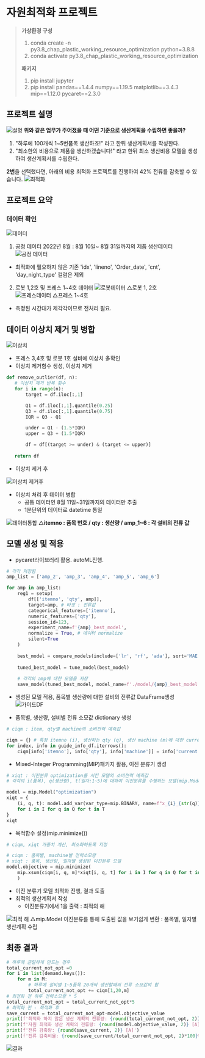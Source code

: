 # 자원최적화 프로젝트
> **가상환경 구성**
> 1. conda create -n py3.8_chap_plastic_working_resource_optimization python=3.8.8
> 2. conda activate py3.8_chap_plastic_working_resource_optimization  
>
> **패키지**
> 1. pip install jupyter
> 2. pip install pandas==1.4.4 numpy==1.19.5 matplotlib==3.4.3 mip==1.12.0 pycaret==2.3.0
## 프로젝트 설명
![설명](data/img/image3.png)
**위와 같은 업무가 주어졌을 때 어떤 기준으로 생산계획을 수립하면 좋을까?**
1. "하루에 100개씩 1~5번품목 생산하죠!" 라고 한뒤 생산계획서를 작성한다.
2. "최소한의 비용으로 제품을 생산하겠습니다!" 라고 한뒤 최소 생산비용 모델을 생성하여 생산계획서를 수립한다.   

**2번**을 선택했다면, 아래의 비용 최적화 프로젝트를 진행하여 42% 전류를 감축할 수 있습니다.
![최적화](data/img/image4.png)

## 프로젝트 요약 

### 데이터 확인
![데이터](data/img/image.png)  

1. 공정 데이터 2022년 8월 : 8월 10일~ 8월 31일까지의 제품 생산데이터
![공정 데이터](data/img/image2.png)
- 최적화에 필요하지 않은 기존 'idx', 'lineno', 'Order_date', 'cnt', 'day_night_type' 컬럼은 제외

2. 로봇 1,2호 및 프레스 1~4호 데이터 
![로봇데이터](data/img/image-2.png)
△로봇 1, 2호  
![프레스데이터](data/img/image-1.png)
△프레스 1~4호

  
 - 측정된 시간대가 제각각이므로 전처리 필요.

 ## 데이터 이상치 제거 및 병합
 ![이상치](data/img/image5.png)
 - 프레스 3,4호 및 로봇 1호 설비에 이상치 多확인
 - 이상치 제거함수 생성, 이상치 제거
 ```python
 def remove_outlier(df, n):
    # 이상치 제거 반복 횟수
    for i in range(n):
        target = df.iloc[:,1]

        Q1 = df.iloc[:,1].quantile(0.25)
        Q3 = df.iloc[:,1].quantile(0.75)
        IQR = Q3 - Q1

        under = Q1 - (1.5*IQR)
        upper = Q3 + (1.5*IQR)

        df = df[(target >= under) & (target <= upper)]
    
    return df
 ```
 - 이상치 제거 후

 ![이상치 제거후](data/img/image6.png)
- 이상치 처리 후 데이터 병합
    - 공통 데이터인 8월 11일~31일까지의 데이터만 추출
    - 1분단위의 데이터로 datetime 통일

![데이터통합](data/img/image7.png)
△**itemno : 품목 번호 / qty : 생산량 / amp_1~6 : 각 설비의 전류 값**

## 모델 생성 및 적용
- pycaret라이브러리 활용. autoML진행.
```python
# 각각 저장됨
amp_list = ['amp_2', 'amp_3', 'amp_4', 'amp_5', 'amp_6']

for amp in amp_list:
    reg1 = setup(
        df[['itemno', 'qty', amp]],
        target=amp, # 타겟 : 전류값
        categorical_features=['itemno'],
        numeric_features=['qty'],
        session_id=123,
        experiment_name=f'{amp}_best_model',
        normalize = True, # 데이터 normalize
        silent=True
    )
    
    best_model = compare_models(include=['lr', 'rf', 'ada'], sort='MAE')
    
    tuned_best_model = tune_model(best_model)
    
    # 각각의 amp에 대한 모델을 저장
    save_model(tuned_best_model, model_name=f'./model/{amp}_best_model')
```
- 생성된 모델 적용, 품목별 생산량에 대한 설비의 전류값 DataFrame생성
![가이드DF](data/img/image8.png)  


- 품목별, 생산량, 설비별 전류 소모값 dictionary 생성
```python
# ciqm : item, qty별 machine의 소비전력 예측값

ciqm = {} # 특정 itemno (i), 생산하는 qty (q), 생산 machine (m)에 대한 current dictionary
for index, info in guide_info_df.iterrows():
    ciqm[info['itemno'], info['qty'], info['machine']] = info['current']
```

- Mixed-Integer Programming(MIP)패키지 활용, 이진 분류기 생성
```python
# xiqt : 이진분류 optimization를 시킨 모델의 소비전력 예측값 
# 각각의 i(품목), q(생산량), t(일자:1~5)에 대하여 이진분류를 수행하는 모델(mip.Model)생성

model = mip.Model("optimization")
xiqt = {
    (i, q, t): model.add_var(var_type=mip.BINARY, name=f"x_{i}_{str(q)}_{str(t)}" )
    for i in I for q in Q for t in T
}
xiqt
```

- 목적함수 설정(mip.minimize())
```python
# ciqm, xiqt 가중치 계산, 최소화하도록 지정

# ciqm : 품목별, machine별 전력소모량
# xiqt : 품목, 생산량, 일자별 생성된 이진분류 모델
model.objective = mip.minimize(
    mip.xsum(ciqm[i, q, m]*xiqt[i, q, t] for i in I for q in Q for t in T for m in M)
    )
```
- 이진 분류기 모델 최적화 진행, 결과 도출
- 최적의 생산계획서 작성
    - 이진분류기에서 1을 출력 : 최적의 해

![최적 해](data/img/image9.png)
△mip.Model 이진분류를 통해 도출된 값을 보기쉽게 변환 : 품목별, 일자별 생산계획 수립
## 최종 결과
```python
# 하루에 균일하게 만드는 경우
total_current_not_opt =0
for i in list(demand.keys()):
    for m in M:
        # 하루에 설비별 1~5품목 20개씩 생산할때의 전류 소모값의 합
        total_current_not_opt += ciqm[1,20,m] 
# 최전화 전 하루 전력소모량 * 5         
total_current_not_opt = total_current_not_opt*5 
# 최적화 전 - 최적화 후
save_current = total_current_not_opt-model.objective_value
print(f'최적화 하지 않은 생산 계획의 전류량: {round(total_current_not_opt, 2)} [A]')
print(f'자원 최적화 생산 계획의 전류량: {round(model.objective_value, 2)} [A]')
print(f'전류 감축량: {round(save_current, 2)} [A]')
print(f'전류 감축비율: {round(save_current/total_current_not_opt, 2)*100}%')
```
![결과](/data/img/image10.png)